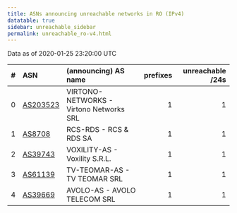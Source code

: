 ```yaml
---
title: ASNs announcing unreachable networks in RO (IPv4)
datatable: true
sidebar: unreachable_sidebar
permalink: unreachable_ro-v4.html
---
```


Data as of 2020-01-25 23:20:00 UTC


<div class="datatable-begin"></div>

|   # | ASN                                      | (announcing) AS name                    |   prefixes |   unreachable /24s |
|----:|:-----------------------------------------|:----------------------------------------|-----------:|-------------------:|
|   0 | [AS203523](unreachable_AS203523-v4.html) | VIRTONO-NETWORKS - Virtono Networks SRL |          1 |                  1 |
|   1 | [AS8708](unreachable_AS8708-v4.html)     | RCS-RDS - RCS &amp; RDS SA              |          1 |                  1 |
|   2 | [AS39743](unreachable_AS39743-v4.html)   | VOXILITY-AS - Voxility S.R.L.           |          1 |                  1 |
|   3 | [AS61139](unreachable_AS61139-v4.html)   | TV-TEOMAR-AS - TV TEOMAR SRL            |          1 |                  1 |
|   4 | [AS39669](unreachable_AS39669-v4.html)   | AVOLO-AS - AVOLO TELECOM SRL            |          1 |                  1 |

<div class="datatable-end"></div>